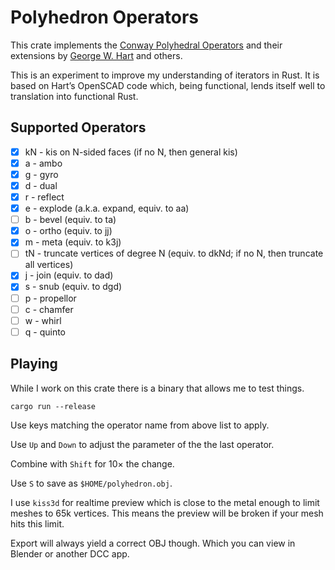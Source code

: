 # Polyhedron Operators

This crate implements the [Conway Polyhedral
Operators](http://en.wikipedia.org/wiki/Conway_polyhedron_notation)
and their extensions by [George W. Hart](http://www.georgehart.com/)
and others.

This is an experiment to improve my understanding of iterators
in Rust. It is based on Hart’s OpenSCAD code which, being
functional, lends itself well to translation into functional Rust.

## Supported Operators

- [x] kN - kis on N-sided faces (if no N, then general kis)
- [x] a - ambo
- [x] g - gyro
- [x] d - dual
- [x] r - reflect
- [x] e - explode (a.k.a. expand, equiv. to aa)
- [ ] b - bevel (equiv. to ta)
- [x] o - ortho (equiv. to jj)
- [x] m - meta (equiv. to k3j)
- [ ] tN - truncate vertices of degree N (equiv. to dkNd; if no N, then truncate all vertices)
- [x] j - join (equiv. to dad)
- [x] s - snub (equiv. to dgd)
- [ ] p - propellor
- [ ] c - chamfer
- [ ] w - whirl
- [ ] q - quinto

## Playing

While I work on this crate there is a binary
that allows me to test things.

```
cargo run --release
```

Use keys matching the operator name from above
list to apply.

Use `Up` and `Down` to adjust the parameter of the
the last operator.

Combine with `Shift` for 10× the change.

Use `S` to save as `$HOME/polyhedron.obj`.

I use `kiss3d` for realtime preview which is
close to the metal enough to limit meshes to
65k vertices. This means the preview will be
broken if your mesh hits this limit.

Export will always yield a correct OBJ though.
Which you can view in Blender or another DCC
app.
